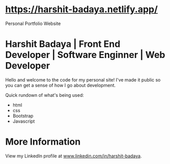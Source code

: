 # https://harshit-badaya.netlify.app/
Personal Portfolio Website

Harshit Badaya | Front End Developer | Software Enginner | Web Developer
==========================

Hello and welcome to the code for my personal site! I've made it public so you can get a sense of how I go about development.

Quick rundown of what's being used:
* html
* css
* Bootstrap
* Javascript

More Information
==========================
View my LinkedIn profile at www.linkedin.com/in/harshit-badaya.

